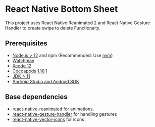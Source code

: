# React Native Bottom Sheet

This project uses React Native Reanimated 2 and React Native Gesture Handler to create swipe to delete Functionaity.

## Prerequisites

- [Node.js > 12](https://nodejs.org) and npm (Recommended: Use [nvm](https://github.com/nvm-sh/nvm))
- [Watchman](https://facebook.github.io/watchman)
- [Xcode 12](https://developer.apple.com/xcode)
- [Cocoapods 1.10.1](https://cocoapods.org)
- [JDK > 11](https://www.oracle.com/java/technologies/javase-jdk11-downloads.html)
- [Android Studio and Android SDK](https://developer.android.com/studio)

## Base dependencies

- [react-native-reanimated](https://github.com/software-mansion/react-native-reanimated) for animations.
- [react-native-gesture-handler](https://github.com/software-mansion/react-native-gesture-handler) for handling gestures
- [react-native-vector-icons](https://github.com/oblador/react-native-vector-icons) for icons
